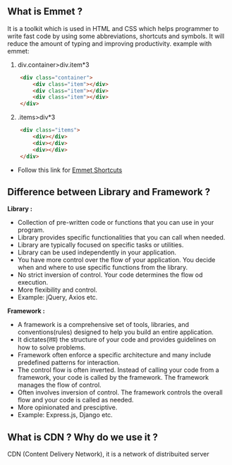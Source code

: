 
## What is Emmet ?
It is a toolkit which is used in HTML and CSS which helps programmer to write fast code by using some abbreviations, shortcuts and symbols. It will reduce the amount of typing and improving productivity.
example with emmet:
1. div.container>div.item*3
```html
    <div class="container">
        <div class="item"></div>
        <div class="item"></div>
        <div class="item"></div>
    </div>
```
2. .items>div*3
```html
    <div class="items">
        <div></div>
        <div></div>
        <div></div>
    </div>
```

+ Follow this link for [Emmet Shortcuts](https://docs.emmet.io/cheat-sheet/)

## Difference between Library and Framework ?

**Library :** 
- Collection of pre-written code or functions that you can use in your program.
- Library provides specific functionalities that you can call when needed.
- Library are typically focused on specific tasks or utilities.
- Library can be used independently in your application.
- You have more control over the flow of your application. You decide when and where to use specific functions from the library.
- No strict inversion of control. Your code determines the flow od execution.
- More flexibility and control.
- Example: jQuery, Axios etc.

**Framework :**
- A framework is a comprehensive set of tools, libraries, and conventions(rules) designed to help you build an entire application.
- It dictates(तय़) the structure of your code and provides guidelines on how to solve problems.
- Framework often enforce a specific architecture and many include predefined patterns for interaction.
- The control flow is often inverted. Instead of calling your code from a framework, your code is called by the framework. The framework manages the flow of control.
- Often involves inversion of control. The framework controls the overall flow and your code is called as needed.
- More opinionated and presciptive.
- Example: Express.js, Django etc.


## What is CDN ? Why do we use it ?
CDN (Content Delivery Network), it is a network of distribuited server 